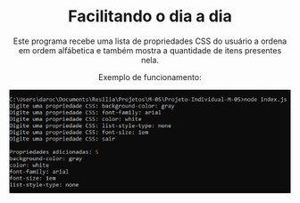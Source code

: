 <div align='center'>
<h1>Facilitando o dia a dia</h1>

<p>Este programa recebe uma lista de propriedades CSS do usuário a ordena em ordem alfábetica e também mostra a quantidade de itens presentes nela.</p>

<p>Exemplo de funcionamento:</p>

![img](./img/example.png)
</div